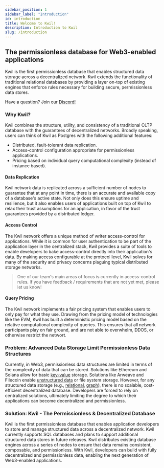 ```yaml
---
sidebar_position: 1
sidebar_label: "Introduction"
id: introduction
title: Welcome to Kwil!
description: Introduction to Kwil
slug: /introduction
---
```


## The permissionless database for Web3-enabled applications

Kwil is the first permissionless database that enables structured data storage across a decentralized network. Kwil extends the functionality of traditional relational databases by providing a layer on-top of existing engines that enforce rules necessary for building secure, permissionless data stores.

Have a question? Join our [Discord!](https://discord.com/invite/HzRPZ59Kay)

### Why Kwil?

Kwil combines the structure, utility, and consistency of a traditional OLTP database with the guarantees of decentralized networks.  Broadly speaking, users can think of Kwil as Postgres with the following additional features:

* Distributed, fault-tolerant data replication.
* Access-control configuration appropriate for permissionless applications.
* Pricing based on individual query computational complexity (instead of instance based).

#### Data Replication

Kwil network data is replicated across a sufficient number of nodes to guarantee that at any point in time, there is an accurate and available copy of a database's active state.  Not only does this ensure uptime and resilience, but it also enables users of applications built on top of Kwil to relax their trust assumptions for an application, in favor of the trust guarantees provided by a distributed ledger.

#### Access Control

The Kwil network offers a unique method of writer access-control for applications. While it is common for user authentication to be part of the application layer in the centralized stack, Kwil provides a suite of tools to enable developers to bake access-control directly into their application's data. By making access configurable at the protocol level, Kwil solves for many of the security and privacy concerns plaguing typical distributed storage networks.

> One of our team's main areas of focus is currently in access-control rules. If you have feedback / requirements that are not yet met, please let us know!

#### Query Pricing

The Kwil network implements a fair pricing system that enables users to only pay for what they use. Drawing from the pricing model of technologies like the EVM, Kwil has built a deterministic pricing model based on the relative computational complexity of queries. This ensures that all network participants play on fair ground, and are not able to overwhelm, DDOS, or otherwise restrict the networt.

### Problem: Advanced Data Storage Limit Permissionless Data Structures

Currently, in Web3, permissionless data structures are limited in terms of the complexity of data that can be stored. Solutions like Ethereum and Solana allow for basic [key-value](https://en.wikipedia.org/wiki/Key%E2%80%93value_database) storage. Solutions like Arweave and Filecoin enable [unstructured data](https://en.wikipedia.org/wiki/Unstructured_data) or file system storage. However, for any structured data storage (e.g., [relational](https://en.wikipedia.org/wiki/Relational_database), [graph](https://en.wikipedia.org/wiki/Graph_database)), there is no scalable, cost-efficient decentralized database. Developers are forced to rely on centralized solutions, ultimately limiting the degree to which their applications can become decentralized and permissionless.

### Solution: Kwil - The Permissionless & Decentralized Database

Kwil is the first permissionless database that enables application developers to store and manage structured data across a decentralized network. Kwil currently supports SQL databases and plans to support additional structured data stores in future releases. Kwil distributes existing database engines across a series of nodes to ensure that data remains consistent, composable, and permissionless. With Kwil, developers can build with fully decentralized and permissionless data, enabling the next generation of Web3-enabled applications.